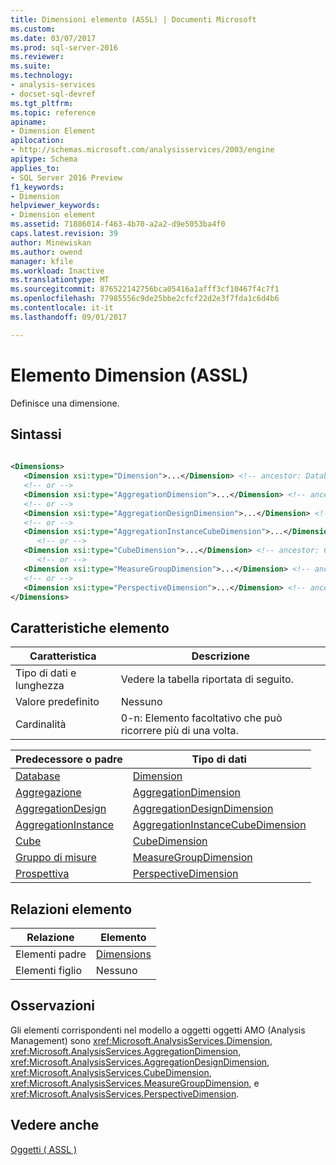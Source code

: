 ```yaml
---
title: Dimensioni elemento (ASSL) | Documenti Microsoft
ms.custom: 
ms.date: 03/07/2017
ms.prod: sql-server-2016
ms.reviewer: 
ms.suite: 
ms.technology:
- analysis-services
- docset-sql-devref
ms.tgt_pltfrm: 
ms.topic: reference
apiname:
- Dimension Element
apilocation:
- http://schemas.microsoft.com/analysisservices/2003/engine
apitype: Schema
applies_to:
- SQL Server 2016 Preview
f1_keywords:
- Dimension
helpviewer_keywords:
- Dimension element
ms.assetid: 71886014-f463-4b70-a2a2-d9e5053ba4f0
caps.latest.revision: 39
author: Minewiskan
ms.author: owend
manager: kfile
ms.workload: Inactive
ms.translationtype: MT
ms.sourcegitcommit: 876522142756bca05416a1afff3cf10467f4c7f1
ms.openlocfilehash: 77985556c9de25bbe2cfcf22d2e3f7fda1c6d4b6
ms.contentlocale: it-it
ms.lasthandoff: 09/01/2017

---
```

# <a name="dimension-element-assl"></a>Elemento Dimension (ASSL)
  Definisce una dimensione.  
  
## <a name="syntax"></a>Sintassi  
  
```xml  
  
<Dimensions>  
   <Dimension xsi:type="Dimension">...</Dimension> <!-- ancestor: Database -->  
   <!-- or -->  
   <Dimension xsi:type="AggregationDimension">...</Dimension> <!-- ancestor: Aggregation -->  
   <!-- or -->  
   <Dimension xsi:type="AggregationDesignDimension">...</Dimension> <!-- ancestor: AggregationDesign -->  
   <!-- or -->  
   <Dimension xsi:type="AggregationInstanceCubeDimension">...</Dimension> <!-- ancestor: AggregationInstance -->  
      <!-- or -->  
   <Dimension xsi:type="CubeDimension">...</Dimension> <!-- ancestor: Cube -->  
      <!-- or -->  
   <Dimension xsi:type="MeasureGroupDimension">...</Dimension> <!-- ancestor: MeasureGroup -->  
   <!-- or -->  
   <Dimension xsi:type="PerspectiveDimension">...</Dimension> <!-- ancestor: Perspective -->  
</Dimensions>  
```  
  
## <a name="element-characteristics"></a>Caratteristiche elemento  
  
|Caratteristica|Descrizione|  
|--------------------|-----------------|  
|Tipo di dati e lunghezza|Vedere la tabella riportata di seguito.|  
|Valore predefinito|Nessuno|  
|Cardinalità|0-n: Elemento facoltativo che può ricorrere più di una volta.|  
  
|Predecessore o padre|Tipo di dati|  
|------------------------|---------------|  
|[Database](../../../analysis-services/scripting/objects/database-element-assl.md)|[Dimension](../../../analysis-services/scripting/data-type/dimension-data-type-assl.md)|  
|[Aggregazione](../../../analysis-services/scripting/objects/aggregation-element-assl.md)|[AggregationDimension](../../../analysis-services/scripting/data-type/aggregationdimension-data-type-assl.md)|  
|[AggregationDesign](../../../analysis-services/scripting/objects/aggregationdesign-element-assl.md)|[AggregationDesignDimension](../../../analysis-services/scripting/data-type/aggregationdesigndimension-data-type-assl.md)|  
|[AggregationInstance](../../../analysis-services/scripting/objects/aggregationinstance-element-assl.md)|[AggregationInstanceCubeDimension](../../../analysis-services/scripting/data-type/aggregationinstancecubedimension-data-type-assl.md)|  
|[Cube](../../../analysis-services/scripting/objects/cube-element-assl.md)|[CubeDimension](../../../analysis-services/scripting/data-type/cubedimension-data-type-assl.md)|  
|[Gruppo di misure](../../../analysis-services/scripting/objects/measuregroup-element-assl.md)|[MeasureGroupDimension](../../../analysis-services/scripting/data-type/measuregroupdimension-data-type-assl.md)|  
|[Prospettiva](../../../analysis-services/scripting/objects/perspective-element-assl.md)|[PerspectiveDimension](../../../analysis-services/scripting/data-type/perspectivedimension-data-type-assl.md)|  
  
## <a name="element-relationships"></a>Relazioni elemento  
  
|Relazione|Elemento|  
|------------------|-------------|  
|Elementi padre|[Dimensions](../../../analysis-services/scripting/collections/dimensions-element-assl.md)|  
|Elementi figlio|Nessuno|  
  
## <a name="remarks"></a>Osservazioni  
 Gli elementi corrispondenti nel modello a oggetti oggetti AMO (Analysis Management) sono <xref:Microsoft.AnalysisServices.Dimension>, <xref:Microsoft.AnalysisServices.AggregationDimension>, <xref:Microsoft.AnalysisServices.AggregationDesignDimension>, <xref:Microsoft.AnalysisServices.CubeDimension>, <xref:Microsoft.AnalysisServices.MeasureGroupDimension>, e <xref:Microsoft.AnalysisServices.PerspectiveDimension>.  
  
## <a name="see-also"></a>Vedere anche  
 [Oggetti &#40; ASSL &#41;](../../../analysis-services/scripting/objects/objects-assl.md)  
  
  

